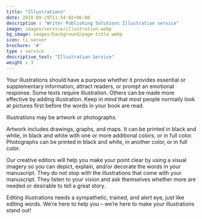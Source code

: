 ```yaml
---
title: "Illustrations"
date: 2018-09-29T11:54:02+06:00
description : "Writer Publishing Solutions Illustration service"
image: images/service/illustration.webp
bg_image: images/background/page-title.webp
icon: ti-server
brochure: '#'
type : service
descriptive_text: "Illustration Service"
weight : 3
---
```


Your illustrations should have a purpose whether it provides essential or supplementary information, attract readers, or prompt an emotional response. Some texts require illustration. Others can be made more effective by adding illustration. Keep in mind that most people normally look at pictures first before the words in your book are read.

Illustrations may be artwork or photographs.

Artwork includes drawings, graphs, and maps. It can be printed in black and white, in black and white with one or more additional colors, or in full color. Photographs can be printed in black and white, in another color, or in full color.

Our creative editors will help you make your point clear by using a visual imagery so you can depict, explain, and/or decorate the words in your manuscript. They do not stop with the illustrations that come with your manuscript. They listen to your vision and ask themselves whether more are needed or desirable to tell a great story.

Editing illustrations needs a sympathetic, trained, and alert eye, just like editing words. We’re here to help you – we’re here to make your illustrations stand out!